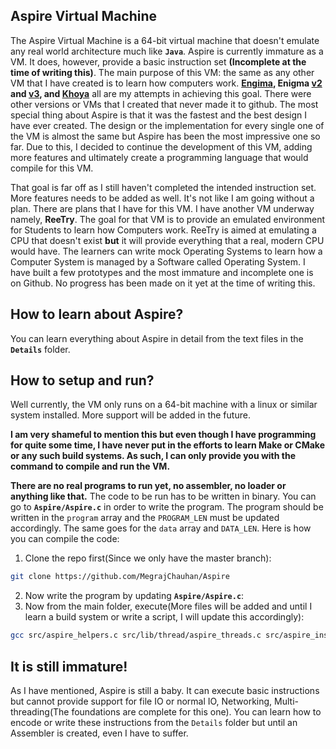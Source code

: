 ## Aspire Virtual Machine

The Aspire Virtual Machine is a 64-bit virtual machine that doesn't emulate any real world architecture much like **`Java`**\. Aspire is currently immature as a 
VM\. It does, however, provide a basic instruction set **\(Incomplete at the time of writing this\)**\. The main purpose of this VM: the same as any other VM that I have created is to learn how computers work\.
**[Engima](https://github.com/MegrajChauhan/Enigma-Virtual-Machine), Enigma [v2](https://github.com/MegrajChauhan/Enigma-VM-Buffed) and [v3](https://github.com/MegrajChauhan/Enigma-VM), and [Khoya](https://github.com/MegrajChauhan/Khoya-VM)** all are my attempts in achieving this goal\.
There were other versions or VMs that I created that never made it to github\. The most special thing about Aspire is that it was the fastest and the best design
I have ever created\. The design or the implementation for every single one of the VM is almost the same but Aspire has been the most impressive one so far\.
Due to this, I decided to continue the development of this VM, adding more features and ultimately create a programming language that would compile for this VM\.

That goal is far off as I still haven't completed the intended instruction set\. More features needs to be added as well\. It's not like I am going without a plan\. 
There are plans that I have for this VM\. I have another VM underway namely, **ReeTry**\. The goal for that VM is to provide an emulated environment for Students to learn how Computers work\. 
ReeTry is aimed at emulating a CPU that doesn't exist **but** it will provide everything that a real, modern CPU would have\. The learners can write mock Operating Systems to learn how a Computer System is managed by a Software called Operating System\.
I have built a few prototypes and the most immature and incomplete one is on Github\. No progress has been made on it yet at the time of writing this\.

## How to learn about Aspire?

You can learn everything about Aspire in detail from the text files in the **`Details`** folder\.

## How to setup and run?

Well currently, the VM only runs on a 64-bit machine with a linux or similar system installed\. More support will be added in the future\.

**I am very shameful to mention this but even though I have programming for quite some time, I have never put in the efforts to learn Make or CMake or any such build systems. As such, I can only provide you with the command to compile and run the VM\.**

**There are no real programs to run yet, no assembler, no loader or anything like that\.** The code to be run has to be written in binary\. You can go to **`Aspire/Aspire.c`** in order to write the program\. The program should be written in the `program` array and the `PROGRAM_LEN` must be updated accordingly\.
The same goes for the `data` array and `DATA_LEN`\. Here is how you can compile the code:

1. Clone the repo first\(Since we only have the master branch\):
```bash
git clone https://github.com/MegrajChauhan/Aspire
```

2. Now write the program by updating **`Aspire/Aspire.c`**:
3. Now from the main folder, execute\(More files will be added and until I learn a build system or write a script, I will update this accordingly\):
```bash
gcc src/aspire_helpers.c src/lib/thread/aspire_threads.c src/aspire_instruction_memory.c src/aspire_memory.c src/aspire_cpu.c src/Manager/aspire_interrupt_handler.c src/Manager/aspire_manager.c Aspire/Aspire.c -O3 -o <The output folder name>/Aspire
```

## It is still immature!

As I have mentioned, Aspire is still a baby\. It can execute basic instructions but cannot provide support for file IO or normal IO, Networking, Multi-threading\(The foundations are complete for this one\)\. You can learn how to encode or write these instructions from the `Details` folder but until an Assembler is created, even I have to suffer\.